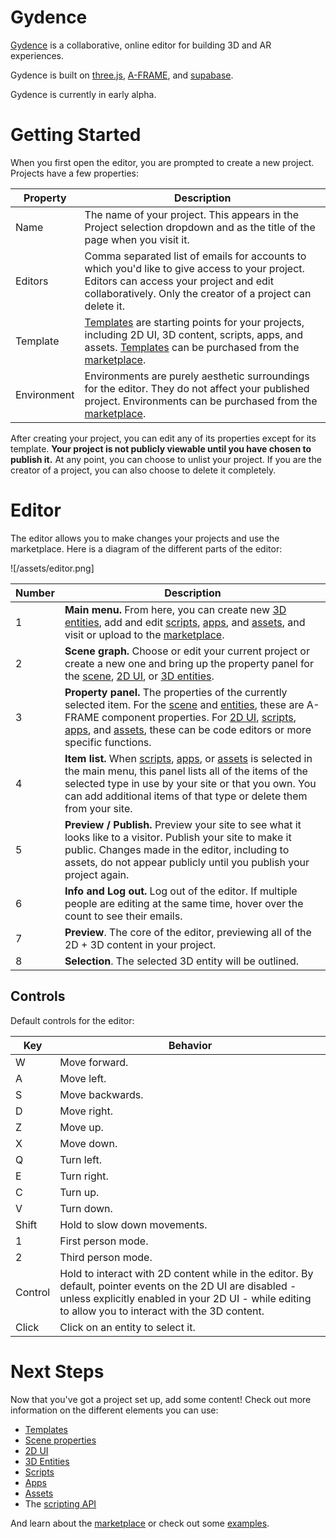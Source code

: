 # Gydence

[Gydence](https://gydence.com) is a collaborative, online editor for building 3D and AR experiences.

Gydence is built on [three.js](https://threejs.org/), [A-FRAME](https://aframe.io/), and [supabase](https://supabase.com/).

Gydence is currently in early alpha.


# Getting Started

When you first open the editor, you are prompted to create a new project. Projects have a few properties:

| Property    | Description |
| ----------- | ----------- |
| Name        | The name of your project.  This appears in the Project selection dropdown and as the title of the page when you visit it. |
| Editors     | Comma separated list of emails for accounts to which you'd like to give access to your project.  Editors can access your project and edit collaboratively.  Only the creator of a project can delete it. |
| Template    | [Templates](/templates) are starting points for your projects, including 2D UI, 3D content, scripts, apps, and assets.  [Templates](/templates) can be purchased from the [marketplace](/marketplace). |
| Environment | Environments are purely aesthetic surroundings for the editor.  They do not affect your published project.  Environments can be purchased from the [marketplace](/marketplace). |

After creating your project, you can edit any of its properties except for its template.  **Your project is not publicly viewable until you have chosen to publish it.**  At any point, you can choose to unlist your project.  If you are the creator of a project, you can also choose to delete it completely.


# Editor

The editor allows you to make changes your projects and use the marketplace.  Here is a diagram of the different parts of the editor:

![/assets/editor.png]

| Number    | Description |
| --------- | ----------- |
| 1 | **Main menu.**  From here, you can create new [3D entities](/entities), add and edit [scripts](/scripts), [apps](/apps), and [assets](/assets), and visit or upload to the [marketplace](/marketplace). |
| 2 | **Scene graph.**  Choose or edit your current project or create a new one and bring up the property panel for the [scene](/scene), [2D UI](/overlay), or [3D entities](/entities). |
| 3 | **Property panel.**  The properties of the currently selected item.  For the [scene](/scene) and [entities](/entities), these are A-FRAME component properties.  For [2D UI](/overlay), [scripts](/scripts), [apps](/apps), and [assets](/assets), these can be code editors or more specific functions. |
| 4 | **Item list.**  When [scripts](/scripts), [apps](/apps), or [assets](/assets) is selected in the main menu, this panel lists all of the items of the selected type in use by your site or that you own.  You can add additional items of that type or delete them from your site. |
| 5 | **Preview / Publish.** Preview your site to see what it looks like to a visitor.  Publish your site to make it public.  Changes made in the editor, including to assets, do not appear publicly until you publish your project again. |
| 6 | **Info and Log out.**  Log out of the editor.  If multiple people are editing at the same time, hover over the count to see their emails. |
| 7 | **Preview**.  The core of the editor, previewing all of the 2D + 3D content in your project. |
| 8 | **Selection**.  The selected 3D entity will be outlined. |


## Controls

Default controls for the editor:

| Key    | Behavior    |
| ------ | ----------- |
| W | Move forward. |
| A | Move left. |
| S | Move backwards. |
| D | Move right. |
| Z | Move up. |
| X | Move down. |
| Q | Turn left. |
| E | Turn right. |
| C | Turn up. |
| V | Turn down. |
| Shift | Hold to slow down movements. |
| 1 | First person mode. |
| 2 | Third person mode. |
| Control | Hold to interact with 2D content while in the editor.  By default, pointer events on the 2D UI are disabled - unless explicitly enabled in your 2D UI - while editing to allow you to interact with the 3D content.
| Click | Click on an entity to select it. |


# Next Steps

Now that you've got a project set up, add some content!  Check out more information on the different elements you can use:

- [Templates](/templates)
- [Scene properties](/scene)
- [2D UI](/overlay)
- [3D Entities](/entities)
- [Scripts](/scripts)
- [Apps](/apps)
- [Assets](/assets)
- The [scripting API](/api)

And learn about the [marketplace](/marketplace) or check out some [examples](/examples).
